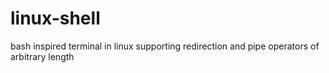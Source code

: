 # linux-shell
bash inspired terminal in linux supporting redirection and pipe operators of arbitrary length
